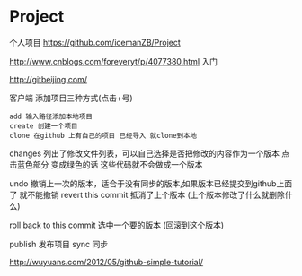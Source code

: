 # Project
个人项目
https://github.com/icemanZB/Project

http://www.cnblogs.com/foreveryt/p/4077380.html 入门

http://gitbeijing.com/

客户端 添加项目三种方式(点击+号)
	
	add 输入路径添加本地项目
	create 创建一个项目
	clone 在github 上有自己的项目 已经导入 就clone到本地

changes 列出了修改文件列表，可以自己选择是否把修改的内容作为一个版本
	点击蓝色部分 变成绿色的话 这些代码就不会做成一个版本

undo 撤销上一次的版本，适合于没有同步的版本,如果版本已经提交到github上面了 就不能撤销
revert this commit 抵消了上个版本 (上个版本修改了什么就删除什么)

roll back to this commit 选中一个要的版本 (回滚到这个版本)

publish 发布项目
sync 同步

http://wuyuans.com/2012/05/github-simple-tutorial/
